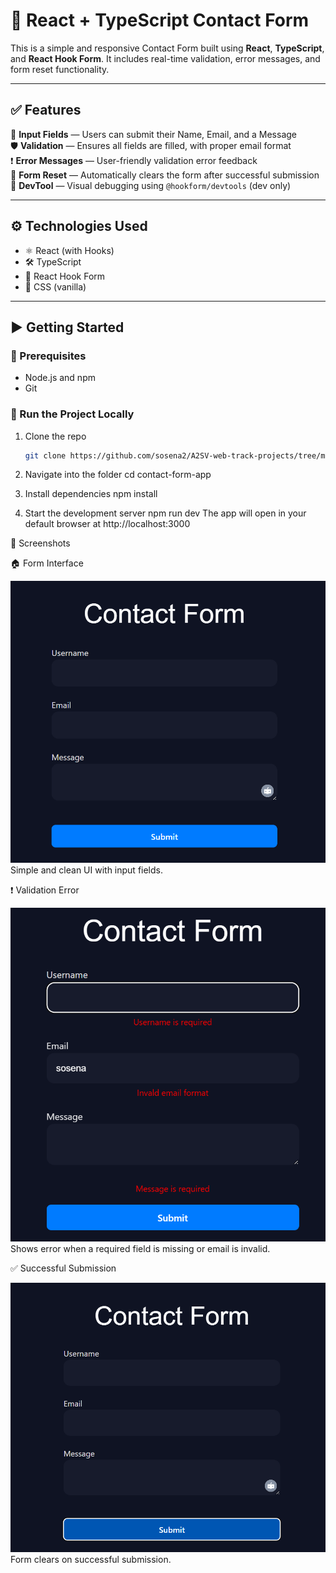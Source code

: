 # 📝 React + TypeScript Contact Form

This is a simple and responsive Contact Form built using **React**, **TypeScript**, and **React Hook Form**. It includes real-time validation, error messages, and form reset functionality.

---

## ✅ Features

📨 **Input Fields** — Users can submit their Name, Email, and a Message  
🛡️ **Validation** — Ensures all fields are filled, with proper email format  
❗ **Error Messages** — User-friendly validation error feedback  
🔁 **Form Reset** — Automatically clears the form after successful submission  
🧪 **DevTool** — Visual debugging using `@hookform/devtools` (dev only)

---

## ⚙️ Technologies Used

- ⚛️ React (with Hooks)
- 🛠️ TypeScript
- 🎯 React Hook Form
- 🎨 CSS (vanilla)

---

## ▶️ Getting Started

### 🧩 Prerequisites

- Node.js and npm
- Git

### 🚀 Run the Project Locally

1. Clone the repo

   ```bash
   git clone https://github.com/sosena2/A2SV-web-track-projects/tree/main/task-5

   ```

2. Navigate into the folder
   cd contact-form-app

3. Install dependencies
   npm install

4. Start the development server
   npm run dev
   The app will open in your default browser at http://localhost:3000

📸 Screenshots

🏠 Form Interface

![](public/screenshots/main.png)
Simple and clean UI with input fields.

❗ Validation Error

![](public/screenshots/error.png)
Shows error when a required field is missing or email is invalid.

✅ Successful Submission

![](public/screenshots/reset.png)
Form clears on successful submission.
